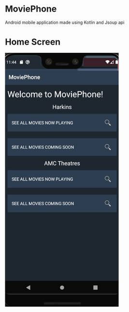 # MoviePhone
Android mobile application made using Kotlin and Jsoup api

# Home Screen
![alt text](https://raw.githubusercontent.com/zachspiel/MoviePhone/master/MoviePhone/app/src/main/res/drawable/Home_Page.png)
